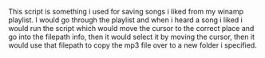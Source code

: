 This script is something i used for saving songs i liked from my winamp playlist. 
I would go through the playlist and when i heard a song i liked i would run the script which would move the cursor to the correct place and go into the filepath info, 
then it would select it by moving the cursor, then it would use that filepath to copy the mp3 file over to a new folder i specified.
